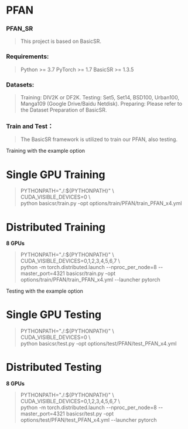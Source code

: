 # PFAN
### PFAN_SR
>This project is based on BasicSR.

### Requirements:
>Python >= 3.7
>PyTorch >= 1.7
>BasicSR >= 1.3.5

### Datasets:
>Training: DIV2K or DF2K.
>Testing: Set5, Set14, BSD100, Urban100, Manga109 (Google Drive/Baidu Netdisk).
>Preparing: Please refer to the Dataset Preparation of BasicSR.

### Train and Test：
>The BasicSR framework is utilized to train our PFAN, also testing.

Training with the example option
# Single GPU Training

> PYTHONPATH="./:${PYTHONPATH}" \\\
> CUDA_VISIBLE_DEVICES=0 \\\
> python basicsr/train.py -opt options/train/PFAN/train_PFAN_x4.yml

# Distributed Training

**8 GPUs**

> PYTHONPATH="./:${PYTHONPATH}" \\\
> CUDA_VISIBLE_DEVICES=0,1,2,3,4,5,6,7 \\\
> python -m torch.distributed.launch --nproc_per_node=8 --master_port=4321 basicsr/train.py -opt options/train/PFAN/train_PFAN_x4.yml --launcher pytorch

Testing with the example option
# Single GPU Testing

> PYTHONPATH="./:${PYTHONPATH}" \\\
> CUDA_VISIBLE_DEVICES=0 \\\
> python basicsr/test.py -opt options/test/PFAN/test_PFAN_x4.yml

# Distributed Testing

**8 GPUs**

> PYTHONPATH="./:${PYTHONPATH}" \\\
> CUDA_VISIBLE_DEVICES=0,1,2,3,4,5,6,7 \\\
> python -m torch.distributed.launch --nproc_per_node=8 --master_port=4321 basicsr/test.py -opt options/test/PFAN/test_PFAN_x4.yml --launcher pytorch

